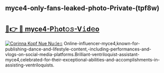 ## myce4-only-fans​-leaked-photo​-Private-(tpf8w)


# <h2><a href="https://mediaupload.pro?title=myce4&ref=git">🔗👉 🔴 myce4-P𝚑ot𝚘𝚜-V𝚒d𝚎o</a></h2>

[![Corinna Kopf Nue Nu𝚍e𝚜](https://i.imgur.com/0qMVB7G.gif)](https://mediaupload.pro?title=myce4&ref=git)
Online-influencer-myce4,known-for-publishing-dance-and-lifestyle-content,-including-performances-and-vlogs-on-social-media-platforms.Brilliant-ventriloquist-assistant-myce4,celebrated-for-their-exceptional-abilities-and-accomplishments-in-assisting-ventriloquists.  